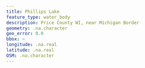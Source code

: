 ```yaml
---
title: Phillips Lake
feature_type: water_body
description: Price County WI, near Michigan Border
geometry: .na.character
geo_error: 0.0
bbox: ~
longitude: .na.real
latitude: .na.real
OSM: .na.character
---
```

